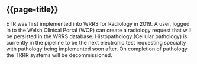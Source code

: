 ## {{page-title}}
ETR was first implemented into WRRS for Radiology in 2019. A user, logged in to the Welsh Clinical Portal (WCP) can create a radiology request that will be persisted in the WRRS database. Histopathology (Cellular pathology) is currently in the pipeline to be the next electronic test requesting specialty with pathology being implemented soon after.
On completion of pathology the TRRR systems will be decommissioned.